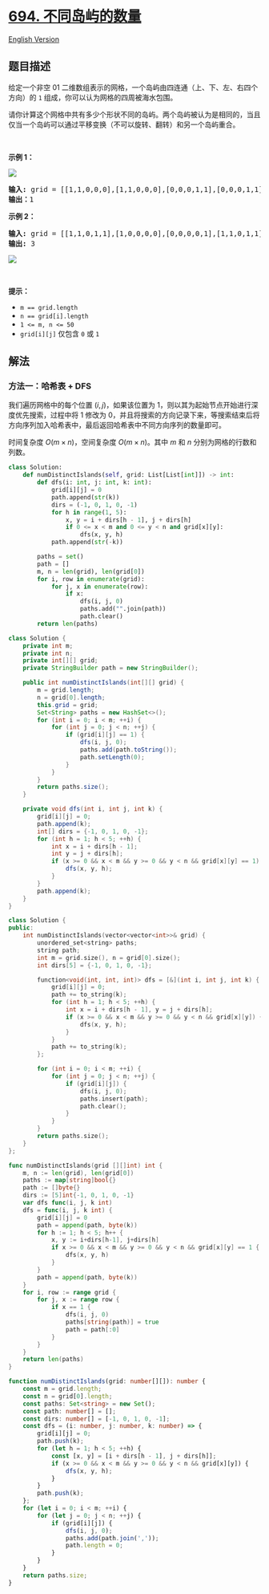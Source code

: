 # [694. 不同岛屿的数量](https://leetcode.cn/problems/number-of-distinct-islands)

[English Version](/solution/0600-0699/0694.Number%20of%20Distinct%20Islands/README_EN.md)

<!-- tags:深度优先搜索,广度优先搜索,并查集,哈希表,哈希函数 -->

## 题目描述

<!-- 这里写题目描述 -->

<p>给定一个非空 01 二维数组表示的网格，一个岛屿由四连通（上、下、左、右四个方向）的 <code>1</code> 组成，你可以认为网格的四周被海水包围。</p>

<p>请你计算这个网格中共有多少个形状不同的岛屿。两个岛屿被认为是相同的，当且仅当一个岛屿可以通过平移变换（不可以旋转、翻转）和另一个岛屿重合。</p>

<p>&nbsp;</p>

<p><strong>示例 1：</strong></p>

<p><img src="https://fastly.jsdelivr.net/gh/doocs/leetcode@main/solution/0600-0699/0694.Number%20of%20Distinct%20Islands/images/distinctisland1-1-grid.jpg" /></p>

<pre>
<strong>输入:</strong> grid = [[1,1,0,0,0],[1,1,0,0,0],[0,0,0,1,1],[0,0,0,1,1]]
<b>输出：</b>1
</pre>

<p><strong>示例 2：</strong></p>

<pre>
<strong>输入:</strong> grid = [[1,1,0,1,1],[1,0,0,0,0],[0,0,0,0,1],[1,1,0,1,1]]
<b>输出</b><strong>:</strong> 3</pre>

<p><img src="https://fastly.jsdelivr.net/gh/doocs/leetcode@main/solution/0600-0699/0694.Number%20of%20Distinct%20Islands/images/distinctisland1-2-grid.jpg" /></p>

<p>&nbsp;</p>

<p><strong>提示：</strong></p>

<ul>
	<li><code>m == grid.length</code></li>
	<li><code>n == grid[i].length</code></li>
	<li><code>1 &lt;= m, n &lt;= 50</code></li>
	<li><code>grid[i][j]</code>&nbsp;仅包含&nbsp;<code>0</code>&nbsp;或&nbsp;<code>1</code></li>
</ul>

## 解法

### 方法一：哈希表 + DFS

我们遍历网格中的每个位置 $(i, j)$，如果该位置为 $1$，则以其为起始节点开始进行深度优先搜索，过程中将 $1$ 修改为 $0$，并且将搜索的方向记录下来，等搜索结束后将方向序列加入哈希表中，最后返回哈希表中不同方向序列的数量即可。

时间复杂度 $O(m \times n)$，空间复杂度 $O(m \times n)$。其中 $m$ 和 $n$ 分别为网格的行数和列数。

<!-- tabs:start -->

```python
class Solution:
    def numDistinctIslands(self, grid: List[List[int]]) -> int:
        def dfs(i: int, j: int, k: int):
            grid[i][j] = 0
            path.append(str(k))
            dirs = (-1, 0, 1, 0, -1)
            for h in range(1, 5):
                x, y = i + dirs[h - 1], j + dirs[h]
                if 0 <= x < m and 0 <= y < n and grid[x][y]:
                    dfs(x, y, h)
            path.append(str(-k))

        paths = set()
        path = []
        m, n = len(grid), len(grid[0])
        for i, row in enumerate(grid):
            for j, x in enumerate(row):
                if x:
                    dfs(i, j, 0)
                    paths.add("".join(path))
                    path.clear()
        return len(paths)
```

```java
class Solution {
    private int m;
    private int n;
    private int[][] grid;
    private StringBuilder path = new StringBuilder();

    public int numDistinctIslands(int[][] grid) {
        m = grid.length;
        n = grid[0].length;
        this.grid = grid;
        Set<String> paths = new HashSet<>();
        for (int i = 0; i < m; ++i) {
            for (int j = 0; j < n; ++j) {
                if (grid[i][j] == 1) {
                    dfs(i, j, 0);
                    paths.add(path.toString());
                    path.setLength(0);
                }
            }
        }
        return paths.size();
    }

    private void dfs(int i, int j, int k) {
        grid[i][j] = 0;
        path.append(k);
        int[] dirs = {-1, 0, 1, 0, -1};
        for (int h = 1; h < 5; ++h) {
            int x = i + dirs[h - 1];
            int y = j + dirs[h];
            if (x >= 0 && x < m && y >= 0 && y < n && grid[x][y] == 1) {
                dfs(x, y, h);
            }
        }
        path.append(k);
    }
}
```

```cpp
class Solution {
public:
    int numDistinctIslands(vector<vector<int>>& grid) {
        unordered_set<string> paths;
        string path;
        int m = grid.size(), n = grid[0].size();
        int dirs[5] = {-1, 0, 1, 0, -1};

        function<void(int, int, int)> dfs = [&](int i, int j, int k) {
            grid[i][j] = 0;
            path += to_string(k);
            for (int h = 1; h < 5; ++h) {
                int x = i + dirs[h - 1], y = j + dirs[h];
                if (x >= 0 && x < m && y >= 0 && y < n && grid[x][y]) {
                    dfs(x, y, h);
                }
            }
            path += to_string(k);
        };

        for (int i = 0; i < m; ++i) {
            for (int j = 0; j < n; ++j) {
                if (grid[i][j]) {
                    dfs(i, j, 0);
                    paths.insert(path);
                    path.clear();
                }
            }
        }
        return paths.size();
    }
};
```

```go
func numDistinctIslands(grid [][]int) int {
	m, n := len(grid), len(grid[0])
	paths := map[string]bool{}
	path := []byte{}
	dirs := [5]int{-1, 0, 1, 0, -1}
	var dfs func(i, j, k int)
	dfs = func(i, j, k int) {
		grid[i][j] = 0
		path = append(path, byte(k))
		for h := 1; h < 5; h++ {
			x, y := i+dirs[h-1], j+dirs[h]
			if x >= 0 && x < m && y >= 0 && y < n && grid[x][y] == 1 {
				dfs(x, y, h)
			}
		}
		path = append(path, byte(k))
	}
	for i, row := range grid {
		for j, x := range row {
			if x == 1 {
				dfs(i, j, 0)
				paths[string(path)] = true
				path = path[:0]
			}
		}
	}
	return len(paths)
}
```

```ts
function numDistinctIslands(grid: number[][]): number {
    const m = grid.length;
    const n = grid[0].length;
    const paths: Set<string> = new Set();
    const path: number[] = [];
    const dirs: number[] = [-1, 0, 1, 0, -1];
    const dfs = (i: number, j: number, k: number) => {
        grid[i][j] = 0;
        path.push(k);
        for (let h = 1; h < 5; ++h) {
            const [x, y] = [i + dirs[h - 1], j + dirs[h]];
            if (x >= 0 && x < m && y >= 0 && y < n && grid[x][y]) {
                dfs(x, y, h);
            }
        }
        path.push(k);
    };
    for (let i = 0; i < m; ++i) {
        for (let j = 0; j < n; ++j) {
            if (grid[i][j]) {
                dfs(i, j, 0);
                paths.add(path.join(','));
                path.length = 0;
            }
        }
    }
    return paths.size;
}
```

<!-- tabs:end -->

<!-- end -->
